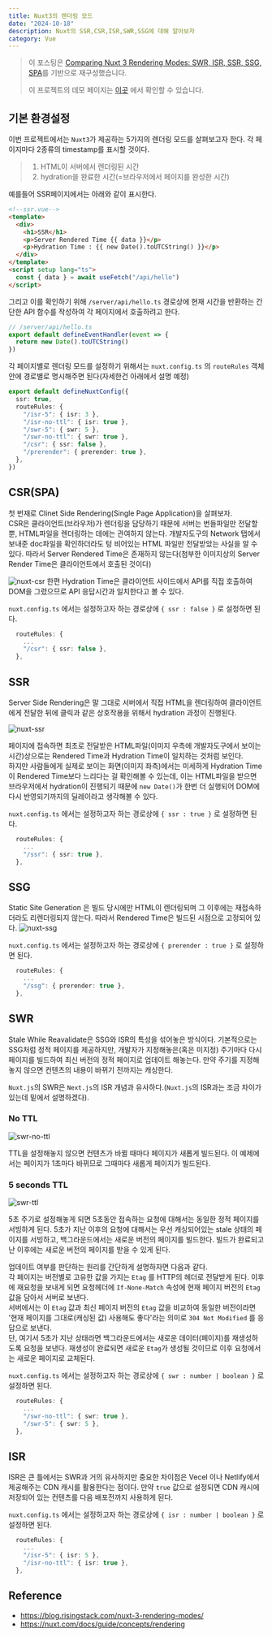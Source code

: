 ```yaml
---
title: Nuxt3의 렌더링 모드
date: "2024-10-18"
description: Nuxt의 SSR,CSR,ISR,SWR,SSG에 대해 알아보자
category: Vue
---
```


> 이 포스팅은 [Comparing Nuxt 3 Rendering Modes: SWR, ISR, SSR, SSG, SPA](https://blog.risingstack.com/nuxt-3-rendering-modes/)를 기반으로 재구성했습니다.
>
> 이 프로젝트의 데모 페이지는 [이곳](https://nuxt-rendering-test-clhqu1bfq-hjhj97s-projects.vercel.app/) 에서 확인할 수 있습니다.

## 기본 환경설정

이번 프로젝트에서는 `Nuxt3`가 제공하는 5가지의 렌더링 모드를 살펴보고자 한다. 각 페이지마다 2종류의 timestamp를 표시할 것이다.

> 1. HTML이 서버에서 렌더링된 시간
> 2. hydration을 완료한 시간(=브라우저에서 페이지를 완성한 시간)

예를들어 SSR페이지에서는 아래와 같이 표시한다.

```html
<!--ssr.vue-->
<template>
  <div>
    <h1>SSR</h1>
    <p>Server Rendered Time {{ data }}</p>
    <p>Hydration Time : {{ new Date().toUTCString() }}</p>
  </div>
</template>
<script setup lang="ts">
  const { data } = await useFetch("/api/hello")
</script>
```

그리고 이를 확인하기 위해 `/server/api/hello.ts` 경로상에 현재 시간을 반환하는 간단한 API 함수를 작성하여 각 페이지에서 호출하려고 한다.

```ts
// /server/api/hello.ts
export default defineEventHandler(event => {
  return new Date().toUTCString()
})
```

각 페이지별로 렌더링 모드를 설정하기 위해서는 `nuxt.config.ts` 의 `routeRules` 객체 안에 경로별로 명시해주면 된다(자세한건 아래에서 설명 예정)

```ts
export default defineNuxtConfig({
  ssr: true,
  routeRules: {
    "/isr-5": { isr: 3 },
    "/isr-no-ttl": { isr: true },
    "/swr-5": { swr: 5 },
    "/swr-no-ttl": { swr: true },
    "/csr": { ssr: false },
    "/prerender": { prerender: true },
  },
})
```

## CSR(SPA)

첫 번재로 Clinet Side Rendering(Single Page Application)을 살펴보자.  
CSR은 클라이언트(브라우저)가 렌더링을 담당하기 때문에 서버는 번들파일만 전달할 뿐, HTML파일을 렌더링하는 데에는 관여하지 않는다. 개발자도구의 Network 탭에서 보내준 doc파일을 확인하더라도 텅 비어있는 HTML 파일만 전달받았는 사실을 알 수 있다. 따라서 Server Rendered Time은 존재하지 않는다(첨부한 이미지상의 Server Render Time은 클라이언트에서 호출된 것이다)

![nuxt-csr](https://github.com/user-attachments/assets/10cafdef-206e-4309-81fd-6bc9a069c32c)
한편 Hydration Time은 클라이언트 사이드에서 API를 직접 호출하여 DOM을 그렸으므로 API 응답시간과 일치한다고 볼 수 있다.

`nuxt.config.ts` 에서는 설정하고자 하는 경로상에 `{ ssr : false }` 로 설정하면 된다.

```ts
  routeRules: {
    ...
    "/csr": { ssr: false },
  },
```

## SSR

Server Side Rendering은 말 그대로 서버에서 직접 HTML을 렌더링하여 클라이언트에게 전달한 뒤에 클릭과 같은 상호작용을 위해서 hydration 과정이 진행된다.

![nuxt-ssr](https://github.com/user-attachments/assets/d976c00e-ad39-496e-805c-0823a11654dc)

페이지에 접속하면 최초로 전달받은 HTML파일(이미지 우측에 개발자도구에서 보이는 시간)상으로는 Rendered Time과 Hydration Time이 일치하는 것처럼 보인다.  
하지만 사람들에게 실제로 보이는 화면(이미지 좌측)에서는 미세하게 Hydration Time이 Rendered Time보다 느리다는 걸 확인해볼 수 있는데, 이는 HTML파일을 받으면 브라우저에서 hydration이 진행되기 때문에 `new Date()`가 한번 더 실행되어 DOM에 다시 반영되기까지의 딜레이라고 생각해볼 수 있다.

`nuxt.config.ts` 에서는 설정하고자 하는 경로상에 `{ ssr : true }` 로 설정하면 된다.

```ts
  routeRules: {
    ...
    "/ssr": { ssr: true },
  },
```

## SSG

Static Site Generation 은 빌드 당시에만 HTML이 렌더링되며 그 이후에는 재접속하더라도 리렌더링되지 않는다. 따라서 Rendered Time은 빌드된 시점으로 고정되어 있다.
![nuxt-ssg](https://github.com/user-attachments/assets/c02fabeb-052a-43b3-a284-b6f3e279da34)

`nuxt.config.ts` 에서는 설정하고자 하는 경로상에 `{ prerender : true }` 로 설정하면 된다.

```ts
  routeRules: {
    ...
    "/ssg": { prerender: true },
  },
```

## SWR

Stale While Reavalidate은 SSG와 ISR의 특성을 섞어놓은 방식이다. 기본적으로는 SSG처럼 정적 페이지를 제공하지만, 개발자가 지정해놓은(혹은 미지정) 주기마다 다시 페이지를 빌드하여 최신 버전의 정적 페이지로 업데이트 해놓는다. 만약 주기를 지정해놓지 않으면 컨텐츠의 내용이 바뀌기 전까지는 캐싱한다.

`Nuxt.js`의 SWR은 `Next.js`의 ISR 개념과 유사하다.(`Nuxt.js`의 ISR과는 조금 차이가 있는데 밑에서 설명하겠다).

### No TTL

![swr-no-ttl](https://github.com/user-attachments/assets/ae4aab8c-830c-4876-994b-3e07d9de58db)

TTL을 설정해놓지 않으면 컨텐츠가 바뀔 때마다 페이지가 새롭게 빌드된다. 이 예제에서는 페이지가 1초마다 바뀌므로 그때마다 새롭게 페이지가 빌드된다.

### 5 seconds TTL

![swr-ttl](https://github.com/user-attachments/assets/d66e54b6-97c9-4c80-be79-324600ea5a80)

5초 주기로 설정해놓게 되면 5초동안 접속하는 요청에 대해서는 동일한 정적 페이지를 서빙하게 된다. 5초가 지난 이후의 요청에 대해서는 우선 캐싱되어있는 stale 상태의 페이지를 서빙하고, 백그라운드에서는 새로운 버전의 페이지를 빌드한다. 빌드가 완료되고 난 이후에는 새로운 버전의 페이지를 받을 수 있게 된다.

업데이트 여부를 판단하는 원리를 간단하게 설명하자면 다음과 같다.  
각 페이지는 버전별로 고유한 값을 가지는 `Etag` 를 HTTP의 헤더로 전달받게 된다. 이후에 재요청을 보내게 되면 요청헤더에 `If-None-Match` 속성에 현재 페이지 버전의 `Etag` 값을 담아서 서버로 보낸다.  
 서버에서는 이 `Etag` 값과 최신 페이지 버전의 `Etag` 값을 비교하여 동일한 버전이라면 '현재 페이지를 그대로(캐싱된 값) 사용해도 좋다'라는 의미로 `304 Not Modified` 를 응답으로 보낸다.  
단, 여기서 5초가 지난 상태라면 백그라운드에서는 새로운 데이터(페이지)를 재생성하도록 요청을 보낸다. 재생성이 완료되면 새로운 `Etag`가 생성될 것이므로 이후 요청에서는 새로운 페이지로 교체된다.

`nuxt.config.ts` 에서는 설정하고자 하는 경로상에 `{ swr : number | boolean }` 로 설정하면 된다.

```ts
  routeRules: {
    ...
    "/swr-no-ttl": { swr: true },
    "/swr-5": { swr: 5 },
  },
```

## ISR

ISR은 큰 틀에서는 SWR과 거의 유사하지만 중요한 차이점은 Vecel 이나 Netlify에서 제공해주는 CDN 캐시를 활용한다는 점이다. 만약 `true` 값으로 설정되면 CDN 캐시에 저장되어 있는 컨텐츠를 다음 배포전까지 사용하게 된다.

`nuxt.config.ts` 에서는 설정하고자 하는 경로상에 `{ isr : number | boolean }` 로 설정하면 된다.

```ts
  routeRules: {
    ...
    "/isr-5": { isr: 5 },
    "/isr-no-ttl": { isr: true },
  },
```

## Reference

- https://blog.risingstack.com/nuxt-3-rendering-modes/
- https://nuxt.com/docs/guide/concepts/rendering
